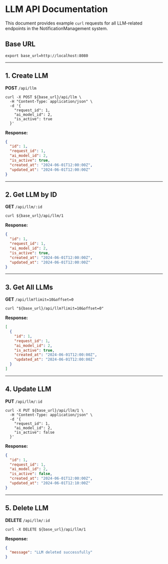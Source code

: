 # LLM API Documentation

This document provides example `curl` requests for all LLM-related endpoints in the NotificationManagement system.

## Base URL
```shell
export base_url=http://localhost:8080
```

---

## 1. Create LLM
**POST** `/api/llm`

```shell
curl -X POST ${base_url}/api/llm \
  -H "Content-Type: application/json" \
  -d '{
    "request_id": 1,
    "ai_model_id": 2,
    "is_active": true
  }'
```

**Response:**
```json
{
  "id": 1,
  "request_id": 1,
  "ai_model_id": 2,
  "is_active": true,
  "created_at": "2024-06-01T12:00:00Z",
  "updated_at": "2024-06-01T12:00:00Z"
}
```

---

## 2. Get LLM by ID
**GET** `/api/llm/:id`

```shell
curl ${base_url}/api/llm/1
```

**Response:**
```json
{
  "id": 1,
  "request_id": 1,
  "ai_model_id": 2,
  "is_active": true,
  "created_at": "2024-06-01T12:00:00Z",
  "updated_at": "2024-06-01T12:00:00Z"
}
```

---

## 3. Get All LLMs
**GET** `/api/llm?limit=10&offset=0`

```shell
curl "${base_url}/api/llm?limit=10&offset=0"
```

**Response:**
```json
[
  {
    "id": 1,
    "request_id": 1,
    "ai_model_id": 2,
    "is_active": true,
    "created_at": "2024-06-01T12:00:00Z",
    "updated_at": "2024-06-01T12:00:00Z"
  }
]
```

---

## 4. Update LLM
**PUT** `/api/llm/:id`

```shell
curl -X PUT ${base_url}/api/llm/1 \
  -H "Content-Type: application/json" \
  -d '{
    "request_id": 1,
    "ai_model_id": 2,
    "is_active": false
  }'
```

**Response:**
```json
{
  "id": 1,
  "request_id": 1,
  "ai_model_id": 2,
  "is_active": false,
  "created_at": "2024-06-01T12:00:00Z",
  "updated_at": "2024-06-01T12:10:00Z"
}
```

---

## 5. Delete LLM
**DELETE** `/api/llm/:id`

```shell
curl -X DELETE ${base_url}/api/llm/1
```

**Response:**
```json
{
  "message": "LLM deleted successfully"
}
``` 